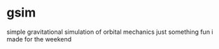 # gsim
simple gravitational simulation of orbital mechanics
just something fun i made for the weekend

